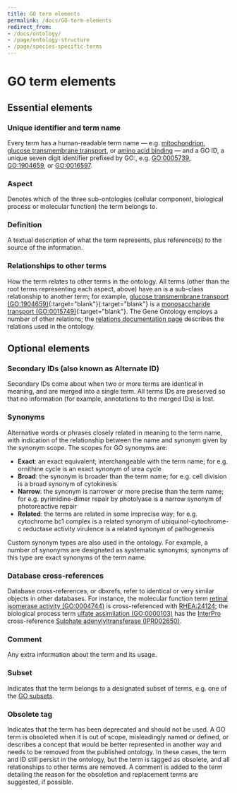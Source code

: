 ```yaml
---
title: GO term elements
permalink: /docs/GO-term-elements
redirect_from: 
- /docs/ontology/
- /page/ontology-structure
- /page/species-specific-terms
---
```



# GO term elements

## Essential elements

### Unique identifier and term name 

Every term has a human-readable term name — e.g. [mitochondrion](http://amigo.geneontology.org/amigo/term/GO:0005739), [glucose transmembrane transport](http://amigo.geneontology.org/amigo/term/GO:1904659), or [amino acid binding](http://amigo.geneontology.org/amigo/term/GO:0016597) — and a GO ID, a unique seven digit identifier prefixed by GO:, e.g. [GO:0005739](http://amigo.geneontology.org/amigo/term/GO:0005739), [GO:1904659](http://amigo.geneontology.org/amigo/term/GO:1904659), or [GO:0016597](http://amigo.geneontology.org/amigo/term/GO:0016597). 

### Aspect

Denotes which of the three sub-ontologies (cellular component, biological process or molecular function) the term belongs to.

### Definition

A textual description of what the term represents, plus reference(s) to the source of the information. 

### Relationships to other terms

How the term relates to other terms in the ontology. All terms (other than the root terms representing each aspect, above) have an is a sub-class relationship to another term; for example, [glucose transmembrane transport (GO:1904659)](http://amigo.geneontology.org/amigo/term/GO:1904659){:target="blank"}{:target="blank"} is a [monosaccharide transport (GO:0015749)](http://amigo.geneontology.org/amigo/term/GO:0015749){:target="blank"}. The Gene Ontology employs a number of other relations; the [relations documentation page](/docs/ontology-relations/) describes the relations used in the ontology.

## Optional elements

### Secondary IDs (also known as Alternate ID)

Secondary IDs come about when two or more terms are identical in meaning, and are merged into a single term. All terms IDs are preserved so that no information (for example, annotations to the merged IDs) is lost.

### Synonyms

Alternative words or phrases closely related in meaning to the term name, with indication of the relationship between the name and synonym given by the synonym scope. The scopes for GO synonyms are:
+ **Exact**: an exact equivalent; interchangeable with the term name; for e.g. ornithine cycle is an exact synonym of urea cycle 
+ **Broad**: the synonym is broader than the term name; for e.g. cell division is a broad synonym of cytokinesis 
+ **Narrow**: the synonym is narrower or more precise than the term name; for e.g. pyrimidine-dimer repair by photolyase is a narrow synonym of photoreactive repair
+ **Related**: the terms are related in some imprecise way; for e.g. cytochrome bc1 complex is a related synonym of ubiquinol-cytochrome-c reductase activity virulence is a related synonym of pathogenesis 

Custom synonym types are also used in the ontology. For example, a number of synonyms are designated as systematic synonyms; synonyms of this type are exact synonyms of the term name.

### Database cross-references

Database cross-references, or dbxrefs, refer to identical or very similar objects in other databases. For instance, the molecular function term [retinal isomerase activity (GO:0004744)](http://amigo.geneontology.org/amigo/term/GO:0004744) is cross-referenced with [RHEA:24124](https://www.rhea-db.org/reaction.xhtml?id=24124); the biological process term [ulfate assimilation (GO:0000103)](http://amigo.geneontology.org/amigo/term/GO:0000103) has the [InterPro](https://www.ebi.ac.uk/interpro/) cross-reference [Sulphate adenylyltransferase (IPR002650)](https://www.ebi.ac.uk/interpro/entry/IPR002650).

### Comment

Any extra information about the term and its usage.

### Subset

Indicates that the term belongs to a designated subset of terms, e.g. one of the [GO subsets](/docs/go-subset-guide/).

### Obsolete tag

Indicates that the term has been deprecated and should not be used. A GO term is obsoleted when it is out of scope, misleadingly named or defined, or describes a concept that would be better represented in another way and needs to be removed from the published ontology. In these cases, the term and ID still persist in the ontology, but the term is tagged as obsolete, and all relationships to other terms are removed. A comment is added to the term detailing the reason for the obsoletion and   replacement terms are suggested, if possible. 


